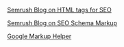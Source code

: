 [Semrush Blog on HTML tags for SEO](https://www.semrush.com/blog/html-tags-for-seo/)

[Semrush Blog on SEO Schema Markup](https://www.semrush.com/blog/schema-markup/)

[Google Markup Helper](https://www.google.com/webmasters/markup-helper/u/0/)
